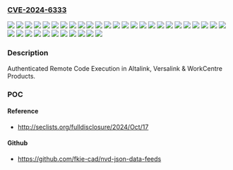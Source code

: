 ### [CVE-2024-6333](https://cve.mitre.org/cgi-bin/cvename.cgi?name=CVE-2024-6333)
![](https://img.shields.io/static/v1?label=Product&message=AltaLink%C2%AE%20B8045%20%2F%20B8055%20%2F%20B8065%20%2F%20B8075%20%2F%20B8090%20%7C%20C8030%20%2F%20C8035%20%2F%20C8045%20%2F%20C8055%20%2F%20C807&color=blue)
![](https://img.shields.io/static/v1?label=Product&message=AltaLink%C2%AE%20C8130%20%2F%20C8135%20%2F%20C8145%20%2F%20C8155%20%2F%20C8170%20%7C%20B8145%20%2F%20B8155%20%2F%20B8170%20Common%20Criteria%20Certified%20(Aug%202023)&color=blue)
![](https://img.shields.io/static/v1?label=Product&message=AltaLink%C2%AEC8130%20%2F%20C8135%20%2F%20C8145%20%2F%20C8155%20%2F%20C8170%20%7C%20B8145%20%2F%20B8155%20%2F%20B8170%20Common%20Criteria%20(Aug%202024)&color=blue)
![](https://img.shields.io/static/v1?label=Product&message=VersaLink%C2%AE%20B625%20%2F%20C625%20%7C%20B425%20%2F%20C425%20Common%20Criteria%20Certified%20(2024)&color=blue)
![](https://img.shields.io/static/v1?label=Product&message=WorkCentre%203655%2F3655i&color=blue)
![](https://img.shields.io/static/v1?label=Product&message=WorkCentre%205945%2F55i&color=blue)
![](https://img.shields.io/static/v1?label=Product&message=WorkCentre%206655%2F6655i&color=blue)
![](https://img.shields.io/static/v1?label=Product&message=WorkCentre%207220%2F7225i&color=blue)
![](https://img.shields.io/static/v1?label=Product&message=WorkCentre%207830%2F7835i&color=blue)
![](https://img.shields.io/static/v1?label=Product&message=WorkCentre%207845%2F7855%20(IBG)&color=blue)
![](https://img.shields.io/static/v1?label=Product&message=WorkCentre%207845%2F7855i&color=blue)
![](https://img.shields.io/static/v1?label=Product&message=WorkCentre%207970%2F7970i&color=blue)
![](https://img.shields.io/static/v1?label=Product&message=WorkCentre%20EC7836&color=blue)
![](https://img.shields.io/static/v1?label=Product&message=WorkCentre%20EC7856&color=blue)
![](https://img.shields.io/static/v1?label=Product&message=Xerox%C2%AE%20EC8036%20%2F%20EC8056%20-%20Common%20Criteria%20(June%202022)&color=blue)
![](https://img.shields.io/static/v1?label=Product&message=Xerox%C2%AE%20EC8036%20%2F%20EC8056%20-%20Common%20Criteria%20(June%202024)&color=blue)
![](https://img.shields.io/static/v1?label=Product&message=Xerox%C2%AE%20EC8036%20%2F%20EC8056&color=blue)
![](https://img.shields.io/static/v1?label=Version&message=0%20&color=brightgreen)
![](https://img.shields.io/static/v1?label=Version&message=075.010%20004.07810%20&color=brightgreen)
![](https://img.shields.io/static/v1?label=Version&message=075.020.004.07810%20&color=brightgreen)
![](https://img.shields.io/static/v1?label=Version&message=075.030.004.07810%20&color=brightgreen)
![](https://img.shields.io/static/v1?label=Version&message=075.040.004.07810%20&color=brightgreen)
![](https://img.shields.io/static/v1?label=Version&message=075.050.004.07810%20&color=brightgreen)
![](https://img.shields.io/static/v1?label=Version&message=075.060.004.07810%20&color=brightgreen)
![](https://img.shields.io/static/v1?label=Version&message=075.080.004.07810%20&color=brightgreen)
![](https://img.shields.io/static/v1?label=Version&message=075.091.004.07810%20&color=brightgreen)
![](https://img.shields.io/static/v1?label=Version&message=075.110.004.07810%20&color=brightgreen)
![](https://img.shields.io/static/v1?label=Version&message=075.200.004.07810%20&color=brightgreen)
![](https://img.shields.io/static/v1?label=Version&message=103.023.031.35105%20&color=brightgreen)
![](https://img.shields.io/static/v1?label=Version&message=103.xxx.013.14115%20&color=brightgreen)
![](https://img.shields.io/static/v1?label=Version&message=103.xxx.024.18600%20&color=brightgreen)
![](https://img.shields.io/static/v1?label=Version&message=111.xxx.003.11600%20&color=brightgreen)
![](https://img.shields.io/static/v1?label=Version&message=119.xxx.003.11705%20&color=brightgreen)
![](https://img.shields.io/static/v1?label=Version&message=119.xxx.023.13006%20&color=brightgreen)
![](https://img.shields.io/static/v1?label=Vulnerability&message=CWE-77%20Improper%20Neutralization%20of%20Special%20Elements%20used%20in%20a%20Command%20('Command%20Injection')&color=brightgreen)
![](https://img.shields.io/static/v1?label=Vulnerability&message=CWE-78%20Improper%20Neutralization%20of%20Special%20Elements%20used%20in%20an%20OS%20Command%20('OS%20Command%20Injection')&color=brightgreen)

### Description

Authenticated Remote Code Execution in Altalink, Versalink & WorkCentre Products.

### POC

#### Reference
- http://seclists.org/fulldisclosure/2024/Oct/17

#### Github
- https://github.com/fkie-cad/nvd-json-data-feeds

